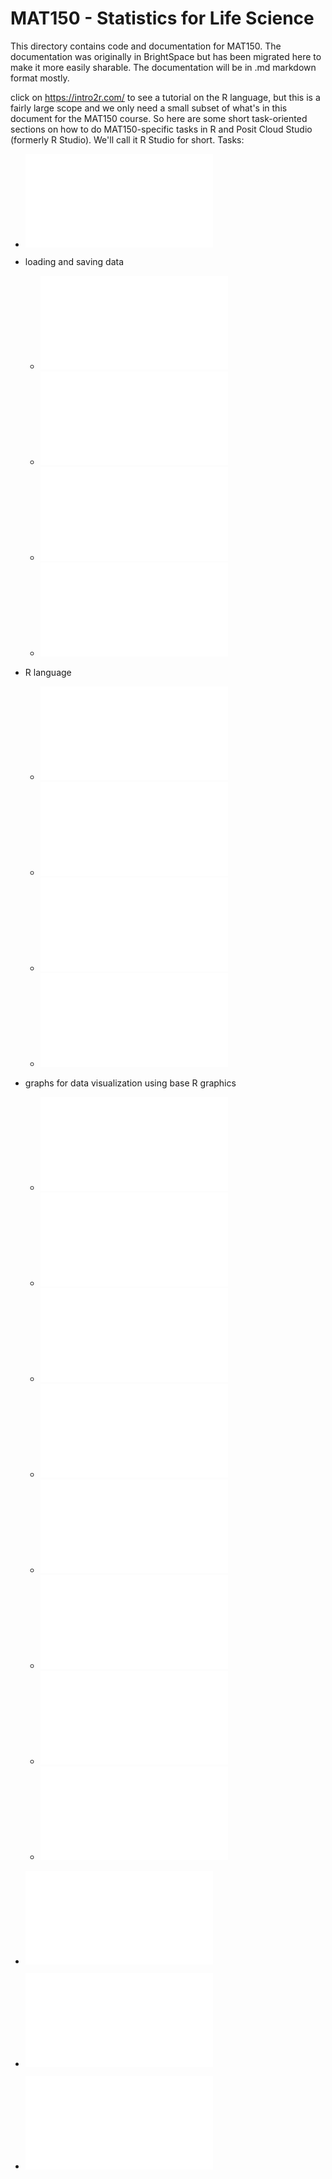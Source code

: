 # MAT150 - Statistics for Life Science

This directory contains code and documentation for MAT150.   The documentation was originally in BrightSpace but has been migrated here to make it more easily sharable.  The documentation will be in .md markdown format mostly.

click on <https://intro2r.com/> to see a tutorial on the R language, but this is a fairly large scope and we only need a small subset of what's in this document for the MAT150 course.   So here are some short task-oriented sections on how to do MAT150-specific tasks in R and Posit Cloud Studio (formerly R Studio).   We'll call it R Studio for short.   Tasks:
 
* ![how to start running Posit Cloud Studio](posit_cloud_setup.md)

* loading and saving data
  * ![how to load a data set from a file](import_dataset.md)
  * ![how to generate a data set loadable by R Studio](how_to_generate_dataset.md)
  * ![how to export a data frame](submitting_data_frame.md)
  * ![how to export a graph](saving_graphs_from_R_Studio.md)

* R language
  * ![R data types you will need](minimal-R.md)
  * ![R function calls](R-function-calls.md)
  * ![numerical precision and accuracy](numerical_precision.md)
  * ![common R stats functions you will use](common_R_stats_functions.md)

* graphs for data visualization using base R graphics
  * ![raw data plots](raw_plots.md)
  * ![bar chart](bar_chart.md)
  * ![pie chart](pie_chart.md)
  * ![histogram](histogram.md)
  * ![boxplot](boxplots.md)
  * ![scatterplot](scatterplots.md)
  * ![axis labels and title](axis_labels_and_title.md)
  * ![line graphs](line_plots.md)

* ![how to construct and graph frequency tables](frequency_tables.md)

* ![correlation](correlation.md)

* ![Least-Squares Linear Regression (LSLR)](lslr.md)



